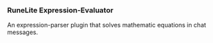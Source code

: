 ### RuneLite Expression-Evaluator
An expression-parser plugin that solves mathematic equations in chat messages.
